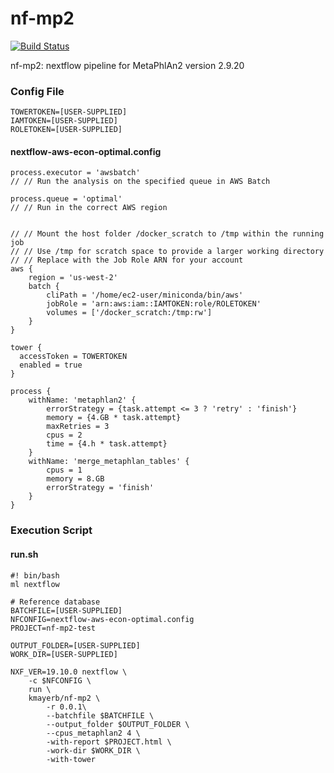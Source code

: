 # nf-mp2

[![Build Status](https://travis-ci.com/kmayerb/nf-mp2.svg?branch=master)](https://travis-ci.com/kmayerb/nf-mp2)

nf-mp2: nextflow pipeline for MetaPhlAn2 version 2.9.20


### Config File

```
TOWERTOKEN=[USER-SUPPLIED]
IAMTOKEN=[USER-SUPPLIED]
ROLETOKEN=[USER-SUPPLIED]
```

#### nextflow-aws-econ-optimal.config
```
process.executor = 'awsbatch'
// // Run the analysis on the specified queue in AWS Batch

process.queue = 'optimal'
// // Run in the correct AWS region


// // Mount the host folder /docker_scratch to /tmp within the running job
// // Use /tmp for scratch space to provide a larger working directory
// // Replace with the Job Role ARN for your account
aws {
    region = 'us-west-2'
    batch {
        cliPath = '/home/ec2-user/miniconda/bin/aws'
        jobRole = 'arn:aws:iam::IAMTOKEN:role/ROLETOKEN'
        volumes = ['/docker_scratch:/tmp:rw']
    }
}

tower {
  accessToken = TOWERTOKEN
  enabled = true
}

process {
    withName: 'metaphlan2' {
        errorStrategy = {task.attempt <= 3 ? 'retry' : 'finish'}
        memory = {4.GB * task.attempt}
        maxRetries = 3
        cpus = 2
        time = {4.h * task.attempt}
    }
    withName: 'merge_metaphlan_tables' {
        cpus = 1
        memory = 8.GB
        errorStrategy = 'finish'
    }
}
```


### Execution Script

#### run.sh

```
#! bin/bash
ml nextflow

# Reference database
BATCHFILE=[USER-SUPPLIED]
NFCONFIG=nextflow-aws-econ-optimal.config
PROJECT=nf-mp2-test

OUTPUT_FOLDER=[USER-SUPPLIED]
WORK_DIR=[USER-SUPPLIED]

NXF_VER=19.10.0 nextflow \
    -c $NFCONFIG \
    run \
    kmayerb/nf-mp2 \
        -r 0.0.1\
        --batchfile $BATCHFILE \
        --output_folder $OUTPUT_FOLDER \
	    --cpus_metaphlan2 4 \
        -with-report $PROJECT.html \
        -work-dir $WORK_DIR \
        -with-tower 
```


